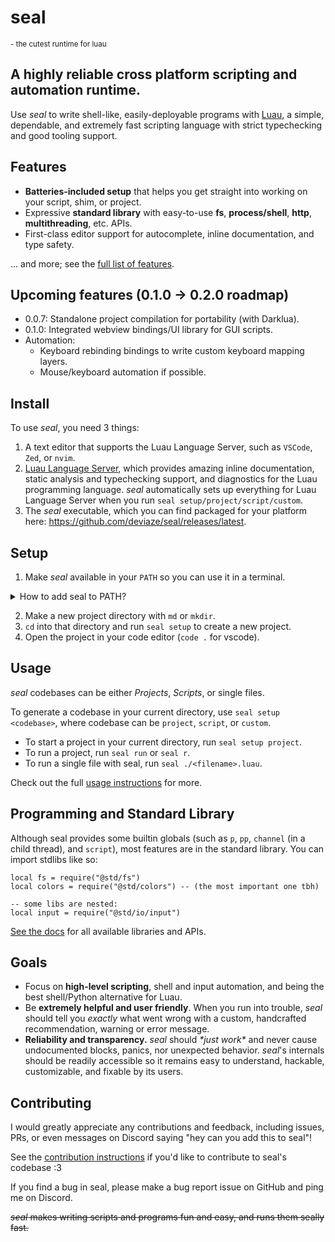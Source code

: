 <!-- markdownlint-disable MD033 -->
<!-- markdownlint-disable MD026 -->
<!-- markdownlint-disable MD041 -->

<!-- # *seal* <small>the cutest runtime for luau</small>

## is a highly reliable cross-platform scripting and automation runtime. -->

<h1>seal</h1><sub> - the cutest runtime for luau</sub>

## A highly reliable cross platform scripting and automation runtime.

Use *seal* to write shell-like, easily-deployable programs with [Luau](https://luau.org), a simple, dependable, and extremely fast scripting language with strict typechecking and good tooling support.

## Features

- **Batteries-included setup** that helps you get straight into working on your script, shim, or project.
- Expressive **standard library** with easy-to-use **fs**, **process/shell**, **http**, **multithreading**, etc. APIs.
- First-class editor support for autocomplete, inline documentation, and type safety.

... and more; see the [full list of features](docs/standard-library/index.md).

## Upcoming features (0.1.0 -> 0.2.0 roadmap)

- 0.0.7: Standalone project compilation for portability (with Darklua).
- 0.1.0: Integrated webview bindings/UI library for GUI scripts.
- Automation:
  - Keyboard rebinding bindings to write custom keyboard mapping layers.
  - Mouse/keyboard automation if possible.

## Install

To use *seal*, you need 3 things:

1. A text editor that supports the Luau Language Server, such as `VSCode`, `Zed`, or `nvim`.
2. [Luau Language Server](https://github.com/JohnnyMorganz/luau-lsp), which provides amazing inline documentation, static analysis and typechecking support, and diagnostics for the Luau programming language. *seal* automatically sets up everything for Luau Language Server when you run `seal setup/project/script/custom`.
3. The *seal* executable, which you can find packaged for your platform here: <https://github.com/deviaze/seal/releases/latest>.

## Setup

1. Make *seal* available in your `PATH` so you can use it in a terminal.

<details>
<summary>How to add seal to PATH?</summary>

Option 1 - using *seal*

1. Save this *seal* script to your Downloads folder: [seal_install.luau](examples/seal_install.luau)
2. Read it so you know how it works! Or modify the path so it moves seal where you want it to.
3. Open your Downloads folder in your terminal and run `./seal ./seal_install.luau`
4. On Windows, add the `~\.local\bin` path to your `$PROFILE` file with the instructions provided.
5. Open a new terminal and make sure `seal --help` works.

Option 2 - Windows Terminal on Windows:

1. Open Windows Terminal (PowerShell)
2. Move `seal` somewhere permanent like `C:\Users\<USERNAME>\.local\bin`:
   1. Open your Downloads folder (`cd "~\Downloads"` or `cd "~\OneDrive\Downloads"`) and run `mv .\seal.exe "~\.local\bin\seal.exe"`
3. Run `code $PROFILE` to open your powershell profile in vscode.
4. Add `$env:Path += ";C:\Users\<USERNAME>\.local\bin"` near the bottom or wherever you add your paths.
5. Close and reopen your Windows Terminal and run `seal --help` to make sure seal is available.

</details>

2. Make a new project directory with `md` or `mkdir`.
3. `cd` into that directory and run `seal setup` to create a new project.
4. Open the project in your code editor (`code .` for vscode).

## Usage

*seal* codebases can be either *Projects*, *Scripts*, or single files.

To generate a codebase in your current directory, use `seal setup <codebase>`, where codebase can be `project`, `script`, or `custom`.

- To start a project in your current directory, run `seal setup project`.
- To run a project, run `seal run` or `seal r`.
- To run a single file with seal, run `seal ./<filename>.luau`.

Check out the full [usage instructions](docs/usage.md) for more.

## Programming and Standard Library

Although seal provides some builtin globals (such as `p`, `pp`, `channel` (in a child thread), and `script`), most features are in the standard library. You can import stdlibs like so:

```luau
local fs = require("@std/fs")
local colors = require("@std/colors") -- (the most important one tbh)

-- some libs are nested:
local input = require("@std/io/input")
```

[See the docs](docs/libraries_and_programming.md) for all available libraries and APIs.

## Goals

- Focus on **high-level scripting**, shell and input automation, and being the best shell/Python alternative for Luau.
- Be **extremely helpful and user friendly**. When you run into trouble, *seal* should tell you *exactly* what went wrong with a custom, handcrafted recommendation, warning or error message.
- **Reliability and transparency.** *seal* should *\*just work\** and never cause undocumented blocks, panics, nor unexpected behavior. *seal*'s internals should be readily accessible so it remains easy to understand, hackable, customizable, and fixable by its users.
<!-- - *seal* should integrate well with tooling, other languages, and other runtimes. Setting up new projects should be instantaneous, and adding *seal* to existing (*seal* and non-*seal*) projects should be just as easy. -->

## Contributing

I would greatly appreciate any contributions and feedback, including issues, PRs, or even messages on Discord saying "hey can you add this to seal"!

See the [contribution instructions](CONTRIBUTING.md) if you'd like to contribute to seal's codebase :3

If you find a bug in seal, please make a bug report issue on GitHub and ping me on Discord.

~~*seal* makes writing scripts and programs fun and easy, and runs them seally fast.~~
